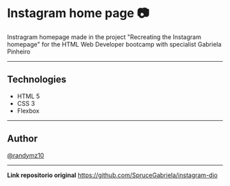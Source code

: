# Instagram home page :camera:

Instragram homepage made in the project "Recreating the Instagram homepage" for the HTML Web Developer bootcamp with specialist Gabriela Pinheiro

---
## Technologies

- HTML 5
- CSS 3 
- Flexbox

---

## Author
[@randymz10](https://github.com/randymz10)

---
**Link repositorio original** https://github.com/SpruceGabriela/instagram-dio
